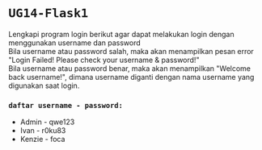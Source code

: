 # `UG14-Flask1`
Lengkapi program login berikut agar dapat melakukan login dengan menggunakan username dan password     
Bila username atau password salah, maka akan menampilkan pesan error "Login Failed! Please check your username & password!"   
Bila username atau password benar, maka akan menampilkan "Welcome back username!", dimana username diganti dengan nama username yang digunakan saat login.  

### `daftar username - password:`
- Admin - qwe123
- Ivan - r0ku83
- Kenzie - foca

